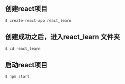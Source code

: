 ## 创建react项目

```
$ create-react-app react_learn
```

## 创建成功之后，进入react_learn 文件夹

```
$ cd react_learn
```
## 启动react项目

```
$ npm start
```
